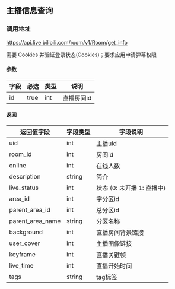 ## 主播信息查询

### 调用地址

https://api.live.bilibili.com/room/v1/Room/get_info

需要 Cookies 并验证登录状态(Cookies)；要求应用申请弹幕权限


#### 参数
| 字段       | 必选    | 类型     | 说明  |
| -------- | ----- | ------ | ------------- |
| id      | true  | int    | 直播房间id   |

#### 返回
| 返回值字段       | 字段类型   | 字段说明    |
| ----------- | ------ | ----------------- |
| uid         | int    | 主播uid      |
| room_id     | int    | 房间id  |
| online      | int    | 在线人数 |
| description | string | 简介   |
| live_status | int    | 状态 (0: 未开播 1: 直播中) |
| area_id     | int    | 字分区id     |
| parent_area_id | int    | 总分区id    |
| parent_area_name        | string | 分区名称  |
| background | int    | 直播房间背景链接       |
| user_cover | int    | 主播图像链接       |
| keyframe   | int    | 直播关键帧     |
| live_time  | int    | 直播开始时间   |
| tags       | string | tag标签      |
